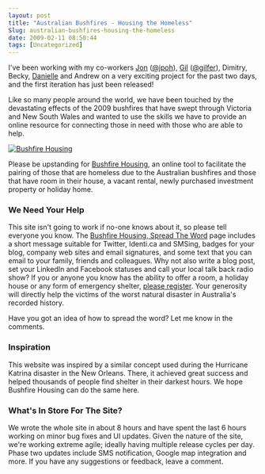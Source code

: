 ```yaml
---
layout: post
title: "Australian Bushfires - Housing the Homeless"
Slug: australian-bushfires-housing-the-homeless
date: 2009-02-11 08:50:44
tags: [Uncategorized]
---
```

I've been working with my co-workers [Jon](http://www.jonathanpoh.com/) ([@jpoh](http://twitter.com/jpoh/)), [Gil](http://flamingmongrel.net/) ([@gilfer](http://twitter.com/gilfer/)), Dimitry, Becky, [Danielle](http://www.dandabelle.com/) and Andrew on a very exciting project for the past two days, and the first iteration has just been released!

Like so many people around the world, we have been touched by the devastating effects of the 2009 bushfires that have swept through Victoria and New South Wales and wanted to use the skills we have to provide an online resource for connecting those in need with those who are able to help.

[![](https://bendechrai.com/wp-content/uploads/2009/02/badge_425_50.gif "Bushfire Housing")](http://bushfirehousing.org/)

Please be upstanding for [Bushfire Housing](http://bushfirehousing.org/), an online tool to facilitate the pairing of those that are homeless due to the Australian bushfires and those that have room in their house, a vacant rental, newly purchased investment property or holiday home.

### We Need Your Help

This site isn't going to work if no-one knows about it, so please tell everyone you know. The [Bushfire Housing, Spread The Word](http://bushfirehousing.org/spread/) page includes a short message suitable for Twitter, Identi.ca and SMSing, badges for your blog, company web sites and email signatures, and some text that you can email to your family, friends and colleagues. Why not also write a blog post, set your LinkedIn and Facebook statuses and call your local talk back radio show? If you or anyone you know has the ability to offer a room, a holiday house or any form of emergency shelter, [please register](http://bushfirehousing.org/register/). Your generosity will directly help the victims of the worst natural disaster in Australia's recorded history.

Have you got an idea of how to spread the word? Let me know in the comments.

### Inspiration

This website was inspired by a similar concept used during the Hurricane Katrina disaster in the New Orleans. There, it achieved great success and helped thousands of people find shelter in their darkest hours. We hope Bushfire Housing can do the same here.
### What's In Store For The Site?

We wrote the whole site in about 8 hours and have spent the last 6 hours working on minor bug fixes and UI updates. Given the nature of the site, we're working extreme agile; ideally having multiple release cycles per day. Phase two updates include SMS notification, Google map integration and more. If you have any suggestions or feedback, leave a comment.
